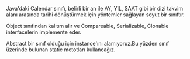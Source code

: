 Java'daki Calendar sınıfı, belirli bir an ile AY, YIL, SAAT gibi bir dizi takvim alanı arasında tarihi dönüştürmek için yöntemler sağlayan soyut bir sınıftır.

Object sınıfından kalıtım alır ve Compareable, Serializable, Clonable interfacelerin implemente eder.

Abstract bir sınıf olduğu için instance'ını alamıyoruz.Bu yüzden sınıf üzerinde bulunan static metotları kullancağız.